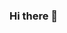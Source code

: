 ### Hi there 👋

<!--
**IsmaelMoura/IsmaelMoura** is a ✨ _special_ ✨ repository because its `README.md` (this file) appears on your GitHub profile.

[![card](https://github-readme-stats.vercel.app/api?username=iuricode&theme=default)](https://github.com/iuricode/)
